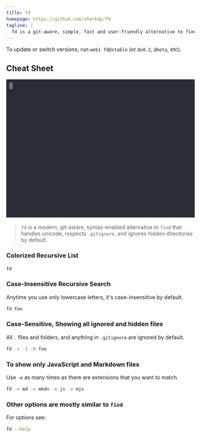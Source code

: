 ```yaml
---
title: fd
homepage: https://github.com/sharkdp/fd
tagline: |
  fd is a git-aware, simple, fast and user-friendly alternative to find.
---
```


To update or switch versions, run `webi fd@stable` (or `@v8.2`, `@beta`, etc).

## Cheat Sheet

![](https://github.com/sharkdp/fd/raw/master/doc/screencast.svg?sanitize=true)

> `fd` is a modern, git-aware, syntax-enabled alternative to `find` that handles
> unicode, respects `.gitignore`, and ignores hidden directories by default.

### Colorized Recursive List

```sh
fd
```

### Case-Insensitive Recursive Search

Anytime you use only lowercase letters, it's case-insensitive by default.

```sh
fd foo
```

### Case-Sensitive, Showing all ignored and hidden files

All `.` files and folders, and anything in `.gitignore` are ignored by default.

```sh
fd -s -I -H foo
```

### To show only JavaScript and Markdown files

Use `-e` as many times as there are extensions that you want to match.

```sh
fd -e md -e mkdn -e js -e mjs
```

### Other options are mostly similar to `find`

For options see:

```sh
fd --help
```
